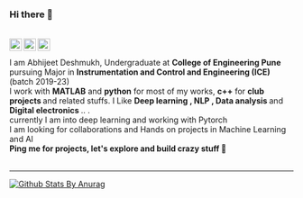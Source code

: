 ### Hi there 👋

<br/>
<a href="https://www.linkedin.com/in/abhijeet-deshmukh-a27955195?lipi=urn%3Ali%3Apage%3Ad_flagship3_profile_view_base_contact_details%3B9UUHPUykR1yg9Fa2m%2FN30Q%3D%3D" target="_blank">
  <img align="left" alt="Linkedin" width="22px" src="https://cdn.jsdelivr.net/npm/simple-icons@v3/icons/linkedin.svg" />
</a>
<a href="https://t.me/yuno_6431"target="_blank">
  <img align="left" alt="Telegram" width="22px" src="https://cdn.jsdelivr.net/npm/simple-icons@v3/icons/telegram.svg" />
</a>
<a href="https://kaggle.com/sarabhian"target="_blank">
  <img align="left" alt="Kaggle" width="22px" src="https://cdn.jsdelivr.net/npm/simple-icons@v3/icons/kaggle.svg" />
</a></br>
<br>
I am Abhijeet Deshmukh, Undergraduate at <strong>College of Engineering Pune </strong> pursuing Major in <strong>Instrumentation and Control and Engineering (ICE) </strong> (batch 2019-23) <br/>
I work with <strong>MATLAB</strong> and <strong>python</strong> for most of my works, <strong>c++</strong> for <strong>club projects </strong> and  related stuffs.
I Like  <strong>Deep learning , NLP , Data analysis </strong> and <strong>Digital electronics </strong> .. . <br/>
currently I am into  deep learning  and working  with Pytorch  <br/>
I am looking for collaborations and Hands on projects  in Machine Learning and AI<br/>
<strong>Ping me for projects, let's explore and build crazy stuff 👊</strong>
<br/>
<br>
<hr size='20' color='grey'/> </bt>


[![Github Stats By Anurag](https://github-readme-stats.vercel.app/api?username=Sarabhian&show_icons=true&title_color=fff&icon_color=79ff97&text_color=9f9f9f&bg_color=151515)](https://github.com/anuraghazra/github-readme-stats)


